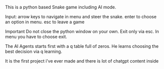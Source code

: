 This is a python based Snake game including AI mode. 

Input:
arrow keys to navigate in menu and steer the snake.
enter to choose an option in menu.
esc to leave a game

Important
Do not close the python window on your own.
Exit only via esc.
In menu you have to choose exit.

The AI Agents starts first with a q table full of zeros.
He learns choosing the best decision via q learning.

It is the first project i've ever made and there is lot of chatgpt content inside 
